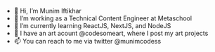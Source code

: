 - 👋 Hi, I’m Munim Iftikhar
- 👀 I’m working as a Technical Content Engineer at Metaschool
- 🌱 I’m currently learning ReactJS, NextJS, and NodeJS
- 💞️ I have an art acount @codesomeart, where I post my art projects 
- 📫 You can reach to me via twitter @munimcodess

<!---
MunimIftikhar/MunimIftikhar is a ✨ special ✨ repository because its `README.md` (this file) appears on your GitHub profile.
You can click the Preview link to take a look at your changes.
--->
